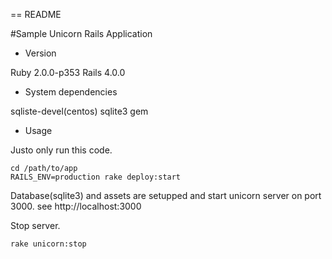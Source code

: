 == README

#Sample Unicorn Rails Application

* Version

Ruby 2.0.0-p353
Rails 4.0.0

* System dependencies

sqliste-devel(centos)
sqlite3 gem

* Usage

Justo only run this code.

    cd /path/to/app
    RAILS_ENV=production rake deploy:start

Database(sqlite3) and assets are setupped and start unicorn server on port 3000.
see http://localhost:3000

Stop server.

    rake unicorn:stop

